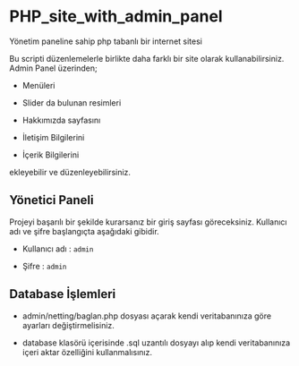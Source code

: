 # PHP_site_with_admin_panel
Yönetim paneline sahip php tabanlı bir internet sitesi

Bu scripti düzenlemelerle birlikte daha farklı bir site olarak kullanabilirsiniz. Admin Panel üzerinden;

- Menüleri

- Slider da bulunan resimleri

- Hakkımızda sayfasını

- İletişim Bilgilerini

- İçerik Bilgilerini

ekleyebilir ve düzenleyebilirsiniz.

## Yönetici Paneli
Projeyi başarılı bir şekilde kurarsanız bir giriş sayfası göreceksiniz. Kullanıcı adı ve şifre başlangıçta aşağıdaki gibidir.


- Kullanıcı adı : `admin`

- Şifre : `admin`

## Database İşlemleri

- admin/netting/baglan.php dosyası açarak kendi veritabanınıza göre ayarları değiştirmelisiniz.

- database klasörü içerisinde .sql uzantılı dosyayı alıp kendi veritabanınıza içeri aktar özelliğini kullanmalısınız.
